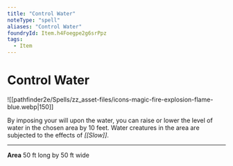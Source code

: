 ```yaml
---
title: "Control Water"
noteType: "spell"
aliases: "Control Water"
foundryId: Item.h4Foegpe2g6srPpz
tags:
  - Item
---
```


# Control Water
![[pathfinder2e/Spells/zz_asset-files/icons-magic-fire-explosion-flame-blue.webp|150]]

By imposing your will upon the water, you can raise or lower the level of water in the chosen area by 10 feet. Water creatures in the area are subjected to the effects of _[[Slow]]_.

* * *

**Area** 50 ft long by 50 ft wide
